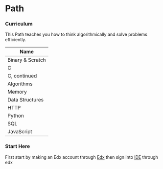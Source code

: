 # Path 
### Curriculum

This Path teaches you how to think algorithmically and solve problems efficiently.

| Name |
|-------|
| Binary & Scratch |
| C |
| C, continued |
| Algorithms |
| Memory |
| Data Structures |
| HTTP |
| Python |
| SQL |
| JavaScript |

### Start Here

First start by making an Edx account through [Edx](edx.org) then sign into [IDE](cs50.io) through edx
